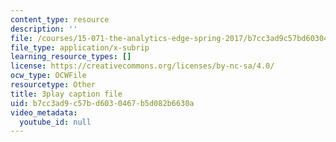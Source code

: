 ```yaml
---
content_type: resource
description: ''
file: /courses/15-071-the-analytics-edge-spring-2017/b7cc3ad9c57bd6030467b5d082b6630a_VDtL2g9Viik.srt
file_type: application/x-subrip
learning_resource_types: []
license: https://creativecommons.org/licenses/by-nc-sa/4.0/
ocw_type: OCWFile
resourcetype: Other
title: 3play caption file
uid: b7cc3ad9-c57b-d603-0467-b5d082b6630a
video_metadata:
  youtube_id: null
---
```

